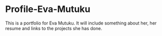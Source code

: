 # Profile-Eva-Mutuku
This is a portfolio for Eva Mutuku. It will include something about her, her resume and links to the projects she has done.
